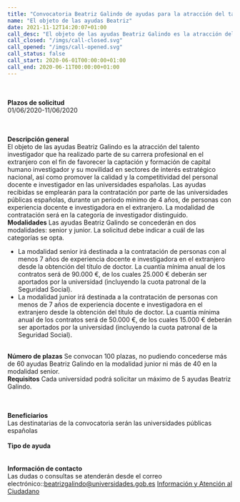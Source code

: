 ```yaml
---
title: "Convocatoria Beatriz Galindo de ayudas para la atracción del talento investigador - 2020"
name: "El objeto de las ayudas Beatriz"
date: 2021-11-12T14:20:07+01:00
call_desc: "El objeto de las ayudas Beatriz Galindo es la atracción del talento investigador que ha realizado parte de su ..."
call_closed: "/imgs/call-closed.svg"
call_opened: "/imgs/call-opened.svg"
call_status: false
call_start: 2020-06-01T00:00:00+01:00
call_end: 2020-06-11T00:00:00+01:00
---
```

<br><br><b>Plazos de solicitud</b><br>
01/06/2020-11/06/2020

<br><br><b>Descripción general</b><br>
El objeto de las ayudas Beatriz Galindo es la atracción del talento investigador que ha realizado parte de su carrera profesional en el extranjero con el fin de favorecer la captación y formación de capital humano investigador y su movilidad en sectores de interés estratégico nacional, así como promover la calidad y la competitividad del personal docente e investigador en las universidades españolas.
Las ayudas recibidas se emplearán para la contratación por parte de las universidades públicas españolas, durante un periodo mínimo de 4 años, de personas con experiencia docente e investigadora en el extranjero. La modalidad de contratación será en la categoría de investigador distinguido.
<br><strong>Modalidades</strong>
Las ayudas Beatriz Galindo se concederán en dos modalidades: senior y junior. La solicitud debe indicar a cuál de las categorías se opta.
<ul>
<li>La modalidad senior irá destinada a la contratación de personas con al menos 7 años de experiencia docente e investigadora en el extranjero desde la obtención del título de doctor. La cuantía mínima anual de los contratos será de 90.000 &euro;, de los cuales 25.000 &euro; deberán ser aportados por la universidad (incluyendo la cuota patronal de la Seguridad Social).</li>
<li>La modalidad junior irá destinada a la contratación de personas con menos de 7 años de experiencia docente e investigadora en el extranjero desde la obtención del título de doctor. La cuantía mínima anual de los contratos será de 50.000 &euro;, de los cuales 15.000 &euro; deberán ser aportados por la universidad (incluyendo la cuota patronal de la Seguridad Social).</li>
</ul>
<br><strong>Número de plazas</strong>
Se convocan 100 plazas, no pudiendo concederse más de 60 ayudas Beatriz Galindo en la modalidad junior ni más de 40 en la modalidad senior.
<br><strong>Requisitos</strong>
Cada universidad podrá solicitar un máximo de 5 ayudas Beatriz Galindo.

<br><br><b>Beneficiarios</b><br> 
Las destinatarias de la convocatoria serán las universidades públicas españolas
<br><br><b>Tipo de ayuda</b><br> 
<br><br><b>Información de contacto</b><br> 
Las dudas o consultas se atenderán desde el correo electrónico::<a href="mailto:beatrizgalindo@universidades.gob.es">beatrizgalindo@universidades.gob.es</a>
<a title="Ir a 'Información y Atención al Ciudadano'" href="https://www.universidades.gob.es/portal/site/MICINN/menuitem.b153148dd6857ccd7010721001432ea0/?vgnextoid=41dbdaa8a3860210VgnVCM1000001034e20aRCRD">Información y Atención al Ciudadano</a>

